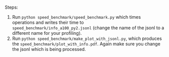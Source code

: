 Steps:

1. Run `python speed_benchmark/speed_benchmark.py` which times operations and writes their time to `speed_benchmark/info_a100_py2.jsonl` (change the name of the jsonl to a different name for your profiling).
2. Run `python speed_benchmark/make_plot_with_jsonl.py`, which produces the `speed_benchmark/plot_with_info.pdf`. Again make sure you change the jsonl which is being processed.

